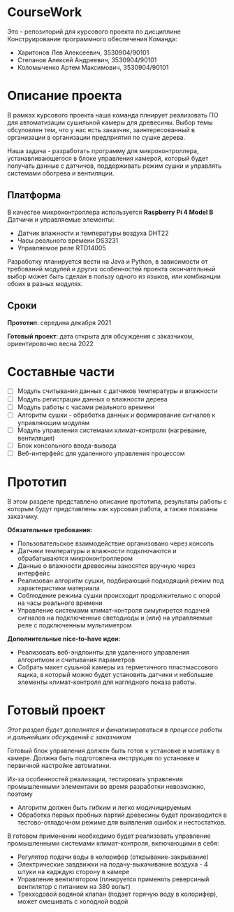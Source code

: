 # CourseWork
Это - репозиторий для курсового проекта по дисциплине Конструирование программного обеспечения
Команда: 
 - Харитонов Лев Алексеевич, 3530904/90101
 - Степанов Алексей Андреевич, 3530904/90101
 - Коломыченко Артем Максимович, 3530904/90101

# Описание проекта
В рамках курсового проекта наша команда плнирует реализовать ПО для автоматизации сушильной камеры для древесины. Выбор темы обсуловлен тем, что у нас есть заказчик, заинтересованный в организации в организации предприятия по сушке дерева. 

Наша задача - разработать программу для микроконтроллера, устанавливающегося в блоке управления камерой, который будет получать данные с датчичов, поддерживать режим сушки и управлять системами обогрева и вентиляции.

## Платформа
В качестве микроконтроллера используется **Raspberry Pi 4 Model B**
Датчичи и управляемые элементы:
 - Датчик влажности и температуры воздуха DHT22
 - Часы реального времени DS3231
 - Управляемое реле RTD14005
 
Разработку планируется вести на Java и Python, в зависимости от требований модулей и других особенностей проекта окончательный выбор может быть сделан в пользу одного из языков, или комбианции обоих в разных модулях.

## Сроки
**Прототип**: середина декабря 2021

**Готовый проект**: дата открыта для обсуждения с заказчиком, ориентировочно весна 2022

# Составные части
 - [ ] Модуль считывания данных с датчиков температуры и влажности
 - [ ] Модуль регистрации данных о влажности дерева
 - [ ] Модуль работы с часами реального времени
 - [ ] Алгоритм сушки - обработка данных и формирование сигналов к управляющим модулям
 - [ ] Модуль управления системами климат-контроля (нагревание, вентиляция)
 - [ ] Блок консольного ввода-вывода
 - [ ] Веб-интерфейс для удаленного управления процессом

# Прототип
В этом разделе представлено описание прототипа, результаты работы с которым будут представлены как курсовая работа, а также показаны заказчику.

**Обязательные требования:**
 - Пользовательское взаимодействие организовано через консоль
 - Датчики температуры и влажности подключаются и обрабатываются микроконтроллером
 - Данные о влажности древесины заносятся вручную через интерфейс
 - Реализован алгоритм сушки, подбирающий подходящий режим под характеристики материала
 - Соблюдение режима сушки происходит продолжительно с опорой на часы реального времени
 - Управление системами климат-контроля симулирется подачей сигналов на подключенные светодиоды и (или) на управляемые реле с подключенным мультиметром
 
**Дополнительные nice-to-have идеи:**
 - Реализовать веб-эндпоинты для удаленного управления алгоритмом и считывания параметров
 - Собрать макет сушьной камеры из герметичного пластмассового ящика, в который можно будет установить датчики и небольшие элементы климат-контроля для наглядного показа работы.

# Готовый проект
*Этот раздел будет дополнятся и финализироваться в процессе работы и дальнейших обсуждений с заказчиком*

Готовый блок управления должен быть готов к установке и монтажу в камере. Должна быть подготовлена инструкция по установке и первичной настройке автоматики. 

Из-за особенностей реализации, тестировать управления промышленными элементами во время разработки невозможно, поэтому 

 - Алгоритм должен быть гибким и легко модичицируемым
 - Обработка первых пробных партий древесины будет производится в тестово-отладочном режиме для выявления ошибок и нестостатков.

В готовом применении необходимо будет реализовать управление промышленными системами климат-контроля, включающими в себя:
 - Регулятор подачи воды в колорифер (открывание-закрывание)
 - Электрические завдвижки на подачу-выкачивание воздуха - 4 штуки на кадждую сторону в камере
 - Управление вентилятором (плнируется применять реверсиный вентилятор с питанием на 380 вольт)
 - Трехходовой водяной клапан (подает горячую воду в колорифер), может смешивать с холодной водой



